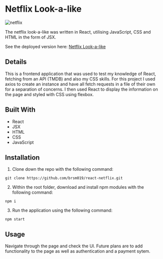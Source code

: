 # Netflix Look-a-like

![netflix](https://user-images.githubusercontent.com/70659641/107674539-f9616e80-6c8e-11eb-9940-ed5163e122a1.png)


The netflix look-a-like was written in React, utilising JavaScript, CSS and HTML in the form of JSX.

See the deployed version here: [Netflix Look-a-like](https://netflix-f849f.web.app/)

## Details

This is a frontend application that was used to test my knowledge of React, fetching from an API (TMDB) and also my CSS skills. For this project I used axios to create an instance and have all fetch requests in a file of their own for a separation of concerns. I then used React to display the information on the page and styled with CSS using flexbox.

## Built With

- React
- JSX
- HTML
- CSS
- JavaScript


## Installation

1. Clone down the repo with the following command:
```
git clone https://github.com/brsm019/react-netflix.git
```
2. Within the root folder, download and install npm modules with the following command:
```
npm i
```
3. Run the application using the following command:
```
npm start
```

## Usage

Navigate through the page and check the UI. Future plans are to add functionality to the page as well as authentication and a payment sytem.
